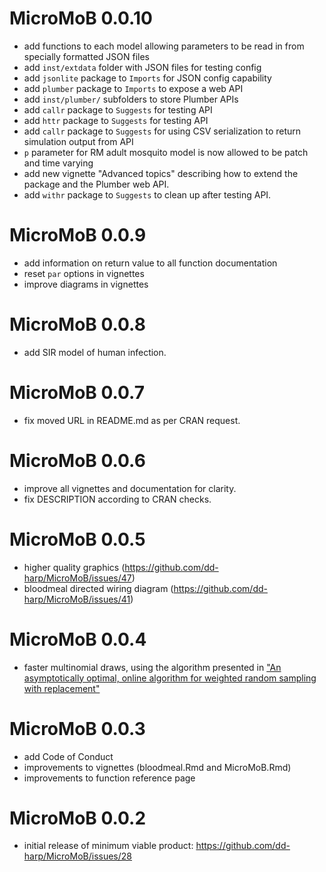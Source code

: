 # MicroMoB 0.0.10

  * add functions to each model allowing parameters to be read in from specially
  formatted JSON files
  * add `inst/extdata` folder with JSON files for testing config
  * add `jsonlite` package to `Imports` for JSON config capability
  * add `plumber` package to `Imports` to expose a web API
  * add `inst/plumber/` subfolders to store Plumber APIs
  * add `callr` package to `Suggests` for testing API
  * add `httr` package to `Suggests` for testing API
  * add `callr` package to `Suggests` for using CSV serialization to return simulation output from API
  * `p` parameter for RM adult mosquito model is now allowed to be patch and time varying
  * add new vignette "Advanced topics" describing how to extend the package and
  the Plumber web API.
  * add `withr` package to `Suggests` to clean up after testing API.

# MicroMoB 0.0.9

  * add information on return value to all function documentation
  * reset `par` options in vignettes
  * improve diagrams in vignettes

# MicroMoB 0.0.8

  * add SIR model of human infection.

# MicroMoB 0.0.7

  * fix moved URL in README.md as per CRAN request.

# MicroMoB 0.0.6

  * improve all vignettes and documentation for clarity.
  * fix DESCRIPTION according to CRAN checks.

# MicroMoB 0.0.5

  * higher quality graphics (https://github.com/dd-harp/MicroMoB/issues/47)
  * bloodmeal directed wiring diagram (https://github.com/dd-harp/MicroMoB/issues/41)

# MicroMoB 0.0.4

  * faster multinomial draws, using the algorithm presented in ["An asymptotically optimal, online algorithm for weighted random sampling with replacement"](https://arxiv.org/abs/1611.00532)

# MicroMoB 0.0.3

  * add Code of Conduct
  * improvements to vignettes (bloodmeal.Rmd and MicroMoB.Rmd)
  * improvements to function reference page

# MicroMoB 0.0.2

  * initial release of minimum viable product: https://github.com/dd-harp/MicroMoB/issues/28

